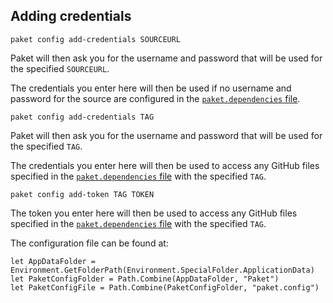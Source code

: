 ## Adding credentials

```batchfile
paket config add-credentials SOURCEURL
```

Paket will then ask you for the username and password that will be used for the specified `SOURCEURL`.

The credentials you enter here will then be used if no username and password for the source are configured in the [`paket.dependencies` file](nuget-dependencies.html).

```batchfile
paket config add-credentials TAG
```

Paket will then ask you for the username and password that will be used for the specified `TAG`.

The credentials you enter here will then be used to access any GitHub files specified in the [`paket.dependencies` file](github-dependencies.html) with the specified `TAG`.

```batchfile
paket config add-token TAG TOKEN
```

The token you enter here will then be used to access any GitHub files specified in the [`paket.dependencies` file](github-dependencies.html) with the specified `TAG`.


The configuration file can be found at:

	let AppDataFolder = Environment.GetFolderPath(Environment.SpecialFolder.ApplicationData)
	let PaketConfigFolder = Path.Combine(AppDataFolder, "Paket")
	let PaketConfigFile = Path.Combine(PaketConfigFolder, "paket.config")
